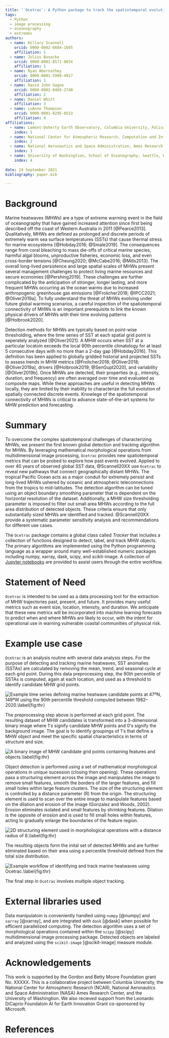 ```yaml
---
title: '`Ocetrac`: A Python package to track the spatiotemporal evolution of marine heatwaves'
tags:
  - Python
  - image processing
  - oceanography
  - extremes
authors:
  - name: Hillary Scannell
    orcid: 0000-0002-6604-1695
    affiliation: 1
  - name: Julius Busecke
    orcid: 0000-0001-8571-865X
    affiliation: 1
  - name: Ryan Abernathey
    orcid: 0000-0001-5999-4917
    affiliation: 1
  - name: David John Gagne
    orcid: 0000-0002-0469-2740
    affiliation: 2
  - name: Daniel Whitt
    affiliation: 3
  - name: LuAnne Thompson
    orcid: 0000-0001-8295-0533
    affiliation: 4
affiliations:
  - name: Lamont-Doherty Earth Observatory, Columbia University, Palisades, New York, USA
    index: 1
  - name: National Center for Atmospheric Research, Computation and Information Systems Laboratory, Boulder, Colorado, USA
    index: 2
  - name: National Aeronautics and Space Administration, Ames Research Center, California, USA
    index: 3
  - name: University of Washingtion, School of Oceanography, Seattle, Washington, USA
    index: 4
    
date: 24 September 2021
bibliography: paper.bib

---
```


# Background

Marine heatwaves (MHWs) are a type of extreme warming event in the field of oceanography that have gained increased attention since first being described off the coast of Western Australia in 2011 [@Pearce2013]. Qualitatively, MHWs are defined as prolonged and discrete periods of extremely warm sea surface temperatures (SSTs) that cause thermal stress for marine ecosystems [@Hobday2016; @Smale2019]. The consequences range from coral bleaching to mass die-offs of critical marine species, harmful algal blooms, unproductive fisheries, economic loss, and even cross-border tensions [@Cheung2020; @McCabe2016; @Mills2013]. The overall long-lived persistence and large spatial scales of MHWs present several management challenges to protect living marine resources and secure economies [@Pershing2019]. These challenges are further complicated by the anticipation of stronger, longer lasting, and more frequent MHWs occurring as the ocean warms due to increased anthropogenic greenhouse gas emissions [@Frolicher2018; @IPCC2021; @Oliver2019a]. To fully understand the threat of MHWs evolving under future global warming scenarios, a careful inspection of the spatiotemporal connectivity of MHWs is an important prerequisite to link the known physical drivers of MHWs with their time evolving patterns [@Holbrook2020]. 

Detection methods for MHWs are typically based on point-wise thresholding, where the time series of SST at each spatial grid point is seperately analyzed [@Oliver2021]. A MHW occurs when SST at a particular locatoin exceeds the local 90th percentile climatology for at least 5 consecutive days with no more than a 2-day gap [@Hobday2016]. This definition has been applied to globally gridded historial and projected SSTs to assess trends in MHW metrics [@Frolicher2018; @Oliver2018; @Oliver2019a], drivers [@Holbrook2019; @SenGupt2020], and variability [@Oliver2019b]. Once MHWs are detected, their properties (e.g., intensity, duration, and frequency) are often averaged over time and evaluated as composite maps. While these approaches are useful in detecting MHWs locally, they are limited by their inability to characterize the full evolution of spatially connected discrete events. Knowlege of the spatiotemporal connectivity of MHWs is critical to advance state-of-the-art systems for MHW prediction and forecasting.

# Summary

To overcome the complex spatiotemporal challenges of characterizing MHWs, we present the first known global detection and tracking algorithm for MHWs. By leveraging mathematical morphological operations from multidimensional image processing, `Ocetrac` provides new spatiotemporal metrics that can be probed to explore how past events evolved. Applied to over 40 years of observed global SST data, @Scannell20XX use `Ocetrac` to reveal new pathways that connect geographically distant MHWs. The tropical Pacific Ocean acts as a major conduit for extremely persist and long-lived MHWs ushered by oceanic and atmospheric teleconnections from the tropics to mid-latitudes. The detection algorithm can be tuned using an object boundary smoothing parameter that is dependent on the horizontal resolution of the dataset. Additionally, a MHW size thresholding parameter is imposed to filter out small area MHWs according to the full area distribution of detected objects. These criteria ensure that only substantially sized MHWs are identified and tracked. @Scannell20XX provide a systematic parameter sensitivity analysis and recommendations for different use cases.  

The `Ocetrac` package contains a global class called *Tracker* that includes a collection of functions designed to detect, label, and track MHW objects. The primary algorithms are implemented using the Python programming language as a wrapper around many well-established numeric packages including numpy, xarray, dask, scipy, and scikit-image. A collection of [Jupyter notebooks](https://github.com/ocetrac/ocetrac/tree/main/notebooks) are provided to assist users through the entire workflow.

# Statement of Need

`Ocetrac` is intended to be used as a data processing tool for the extraction of MHW trajectories past, present, and future. It provides many useful metrics such as  event size, location, intensity, and duration. We anticipate that these new metrics will be incorporated into machine learning forecasts to predict when and where MHWs are likely to occur, with the intent for operational use in warning vulnerable coastal communities of physical risk.  

# Example use case

`Ocetrac` is an analysis routine with several data analysis steps. For the purpose of detecting and tracking marine heatwaves, SST anomalies (SSTAs) are calculated by removing the mean, trend, and seasonal cycle at each grid point. During this data preprocessing step, the 90th percentile of SSTAs is computed, again at each location, and used as a threshold to identify candidate MHW grid points. 

![Example time series defining marine heatwave candidate points at 47ºN, 149ºW using the 90th percentile threshold computed between 1982–2020.\label{fig:thr}](fig3.png)

The preprocessing step above is performed at each grid point. The resulting dataset of MHW candidates is transformed into a 3-dimensional binary image where 1's signify candidate MHW points and 0's signify the background image. The goal is to identify groupings of 1's that define a MHW object and meet the specific spatial characteristics in terms of structure and size. 

![A binary image of MHW candidate grid points containing features and objects.\label{fig:thr}](fig2.png)

Object detection is performed using a set of mathematical morphological operations in unique sucession (closing then opening). These operations pass a structuring element across the image and manipulates the image to remove small features, smooth the borders of the larger features, and fill small holes within large feature clusters. The size of the structuring element is controlled by a distance parameter (R) from the origin. The structuring element is used to scan over the entire image to manipulate features based on the dilation and erosion of the image (Gonzalez and Woods, 2002). Erosion eliminates isolated and small features by shrinking features. Dilation is the opposite of erosion and is used to fill small holes within features, acting to gradually enlarge the boundaries of the feature region. 


![2D structuring element used in morphological operations with a distance radius of 8.\label{fig:thr}](fig4.png)

The resulting objects form the inital set of detected MHWs and are further eliminated based on their area using a percentile threshold defined from the total size distribution.

![Example workflow of identifying and track marine heatwaves using Ocetrac.\label{fig:thr}](fig1.png)

The final step in `Ocetrac` involves multiple object tracking. 
<!-- 
![Ocetrac boundaries compared to initial sea surface temperature anomalies.\label{fig:thr}](fig2.png)

![Multiple Object Tracking; merging and splitting.\label{fig:thr}](fig3.png)
 -->
# External libraries used

Data manipulatoin is conveniently handled using `numpy` [@numpy] and `xarray` [@xarray], and are integrated with `dask` [@dask] when possible for efficient parallelized computing. The detection algorithm uses a set of morphological operations contained within the `scipy` [@scipy] multidimensional image processing package. Detected objects are labeled and analyzed using the `scikit-image` [@scikit-image] measure module.

# Acknowledgements

This work is supported by the Gordon and Betty Moore Foundation grant No. XXXXX. This is a collaborative project between Columbia University, the National Center for Atmospheric Research (NCAR), National Aeronautics and Space Administration (NASA) Ames Research Center, and the University of Washingtion. We also recieved support from the Leonardo DiCaprio Foundatoin AI for Earth Innovation Grant co-sponsored by Microsoft. 

# References
